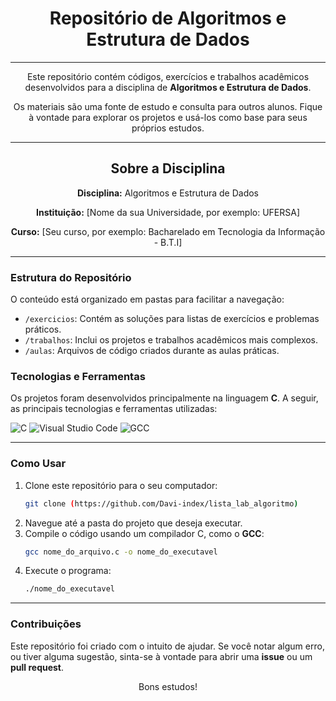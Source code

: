 <div align="center">
  <h1>Repositório de Algoritmos e Estrutura de Dados</h1>
</div>

---

<div align="center">
  <p>Este repositório contém códigos, exercícios e trabalhos acadêmicos desenvolvidos para a disciplina de <strong>Algoritmos e Estrutura de Dados</strong>.</p>
  <p>Os materiais são uma fonte de estudo e consulta para outros alunos. Fique à vontade para explorar os projetos e usá-los como base para seus próprios estudos.</p>
</div>

---

<div align="center">
  <h2>Sobre a Disciplina</h2>
  <p><strong>Disciplina:</strong> Algoritmos e Estrutura de Dados</p>
  <p><strong>Instituição:</strong> [Nome da sua Universidade, por exemplo: UFERSA]</p>
  <p><strong>Curso:</strong> [Seu curso, por exemplo: Bacharelado em Tecnologia da Informação - B.T.I]</p>
</div>

---

### Estrutura do Repositório

O conteúdo está organizado em pastas para facilitar a navegação:

- `/exercicios`: Contém as soluções para listas de exercícios e problemas práticos.
- `/trabalhos`: Inclui os projetos e trabalhos acadêmicos mais complexos.
- `/aulas`: Arquivos de código criados durante as aulas práticas.

### Tecnologias e Ferramentas

Os projetos foram desenvolvidos principalmente na linguagem **C**. A seguir, as principais tecnologias e ferramentas utilizadas:

![C](https://img.shields.io/badge/C-00599C?style=for-the-badge&logo=c&logoColor=white)
![Visual Studio Code](https://img.shields.io/badge/Visual_Studio_Code-007ACC?style=for-the-badge&logo=visual-studio-code&logoColor=white)
![GCC](https://img.shields.io/badge/GCC-4EAA25?style=for-the-badge&logo=gnu-compiler-collection&logoColor=white)

---

### Como Usar

1.  Clone este repositório para o seu computador:
    ```bash
    git clone (https://github.com/Davi-index/lista_lab_algoritmo)
    ```
2.  Navegue até a pasta do projeto que deseja executar.
3.  Compile o código usando um compilador C, como o **GCC**:
    ```bash
    gcc nome_do_arquivo.c -o nome_do_executavel
    ```
4.  Execute o programa:
    ```bash
    ./nome_do_executavel
    ```

---

### Contribuições

Este repositório foi criado com o intuito de ajudar. Se você notar algum erro, ou tiver alguma sugestão, sinta-se à vontade para abrir uma **issue** ou um **pull request**.

<div align="center">
  <p>Bons estudos!</p>
</div>

